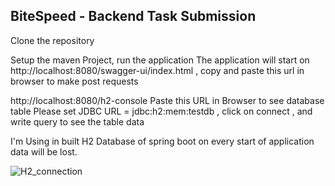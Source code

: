 ## BiteSpeed - Backend Task Submission

Clone the repository 

Setup the maven Project, run the application 
The application will start on http://localhost:8080/swagger-ui/index.html , copy and paste this url in browser to make post requests

http://localhost:8080/h2-console  Paste this URL in Browser to see database table 
Please set JDBC URL = jdbc:h2:mem:testdb ,  click on connect , and write query to see the table data

I'm Using in built H2 Database of spring boot on every start of application data will be lost.

![H2_connection]([https://github.com/username/test/assets/108919293/d8206e8b-5c62-49f9-94e4-19b9d9d5c6e6](https://github.com/vijay-km/Bitespeed-Assignment/blob/main/H2_connection.png))




